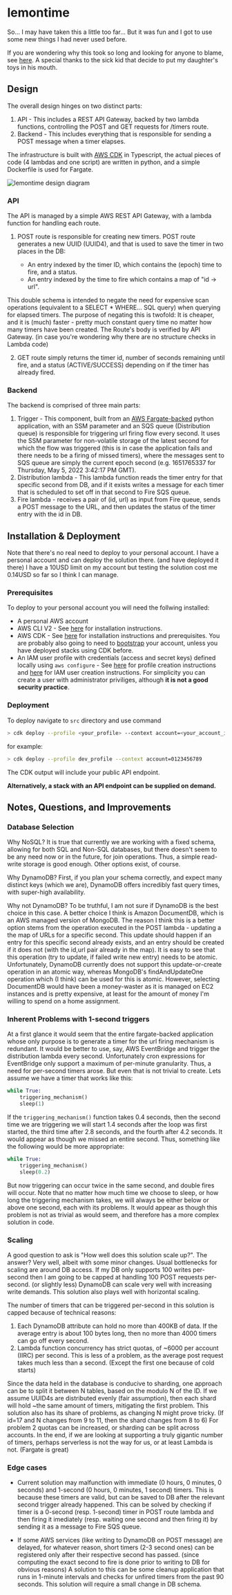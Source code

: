 # lemontime

So... I may have taken this a little too far... But it was fun and I got to use some new things I had never used before.

If you are wondering why this took so long and looking for anyone to blame, see [here](https://www.youtube.com/watch?v=2Xq2fZCs2oU). A special thanks to the sick kid that decide to put my daughter's toys in his mouth.

## Design

The overall design hinges on two distinct parts:

1. API - This includes a REST API Gateway, backed by two lambda functions, controlling the POST and GET requests for /timers route.
1. Backend - This includes everything that is responsible for sending a POST message when a timer elapses.

The infrastructure is built with [AWS CDK](https://aws.amazon.com/cdk/) in Typescript, the actual pieces of code (4 lambdas and one script) are written in python, and a simple Dockerfile is used for Fargate.

![lemontime design diagram](assets/lemontime_design.jpeg 'Design Diagram')

### API

The API is managed by a simple AWS REST API Gateway, with a lambda function for handling each route.

1. POST route is responsible for creating new timers. POST route generates a new UUID (UUID4), and that is used to save the timer in two places in the DB:

    - An entry indexed by the timer ID, which contains the (epoch) time to fire, and a status.
    - An entry indexed by the time to fire which contains a map of "id -> url".

This double schema is intended to negate the need for expensive scan operations (equivalent to a SELECT \* WHERE... SQL query) when querying for elapsed timers. The purpose of negating this is twofold: It is cheaper, and it is (much) faster - pretty much constant query time no matter how many timers have been created. The Route's body is verified by API Gateway. (in case you're wondering why there are no structure checks in Lambda code)

2. GET route simply returns the timer id, number of seconds remaining until fire, and a status (ACTIVE/SUCCESS) depending on if the timer has already fired.

### Backend

The backend is comprised of three main parts:

1. Trigger - This component, built from an [AWS Fargate-backed](https://aws.amazon.com/fargate/) python application, with an SSM parameter and an SQS queue (Distribution queue) is responsible for triggering url firing flow every second. It uses the SSM parameter for non-volatile storage of the latest second for which the flow was triggered (this is in case the application fails and there needs to be a firing of missed timers), where the messages sent to SQS queue are simply the current epoch second (e.g. 1651765337 for Thursday, May 5, 2022 3:42:17 PM GMT).
1. Distribution lambda - This lambda function reads the timer entry for that specific second from DB, and if it exists writes a message for each timer that is scheduled to set off in that second to Fire SQS queue.
1. Fire lambda - receives a pair of (id, url) as input from Fire queue, sends a POST message to the URL, and then updates the status of the timer entry with the id in DB.

## Installation & Deployment

Note that there's no real need to deploy to your personal account. I have a personal account and can deploy the solution there. (and have deployed it there) I have a 10USD limit on my account but testing the solution cost me 0.14USD so far so I think I can manage.

### Prerequisites

To deploy to your personal account you will need the follwing installed:

-   A personal AWS account
-   AWS CLI V2 - See [here](https://docs.aws.amazon.com/cli/latest/userguide/getting-started-install.html) for installation instructions.
-   AWS CDK - See [here](https://docs.aws.amazon.com/cdk/v2/guide/getting_started.html) for installation instructions and prerequisites. You are probably also going to need to [bootstrap](https://docs.aws.amazon.com/cdk/v2/guide/bootstrapping.html) your account, unless you have deployed stacks using CDK before.
-   An IAM user profile with credentials (access and secret keys) defined locally using `aws configure` - See [here](https://docs.aws.amazon.com/cli/latest/userguide/cli-configure-profiles.html) for profile creation instructions and [here](https://www.youtube.com/watch?v=vucdm8BWFu0) for IAM user creation instructions. For simplicity you can create a user with administrator priviliges, although **it is not a good security practice**.

### Deployment

To deploy navigate to `src` directory and use command

```bash
> cdk deploy --profile <your_profile> --context account=<your_account_id>
```

for example:

```bash
> cdk deploy --profile dev_profile --context account=0123456789
```

The CDK output will include your public API endpoint.

**Alternatively, a stack with an API endpoint can be supplied on demand.**

## Notes, Questions, and Improvements

### Database Selection

Why NoSQL? It is true that currently we are working with a fixed schema, allowing for both SQL and Non-SQL databases, but there doesn't seem to be any need now or in the future, for join operations. Thus, a simple read-write storage is good enough. Other options exist, of course.

Why DynamoDB? First, if you plan your schema correctly, and expect many distinct keys (which we are), DynamoDB offers incredibly fast query times, with super-high availability.

Why not DynamoDB? To be truthful, I am not sure if DynamoDB is the best choice in this case. A better choice I think is Amazon DocumentDB, which is an AWS managed version of MongoDB. The reason I think this is a better option stems from the operation executed in the POST lambda - updating a the map of URLs for a specific second. This update should happen if an entry for this specific second already exists, and an entry should be created if it does not (with the id,url pair already in the map). It is easy to see that this operation (try to update, if failed write new entry) needs to be atomic. Unfortunately, DynamoDB currently does not support this update-or-create operation in an atomic way, whereas MongoDB's findAndUpdateOne operation which (I think) can be used for this is atomic. However, selecting DocumentDB would have been a money-waster as it is managed on EC2 instances and is pretty expensive, at least for the amount of money I'm willing to spend on a home assignment.

### Inherent Problems with 1-second triggers

At a first glance it would seem that the entire fargate-backed application whose only purpose is to generate a timer for the url firing mechanism is redundant. It would be better to use, say, AWS EventBridge and trigger the distribution lambda every second. Unfortunately cron expressions for EventBridge only support a maximum of per-minute granularity. Thus, a need for per-second timers arose. But even that is not trivial to create. Lets assume we have a timer that works like this:

```python
while True:
    triggering_mechanism()
    sleep(1)
```

If the `triggering_mechanism()` function takes 0.4 seconds, then the second time we are triggering we will start 1.4 seconds after the loop was first started, the third time after 2.8 seconds, and the fourth after 4.2 seconds. It would appear as though we missed an entire second. Thus, something like the following would be more appropriate:

```python
while True:
    triggering_mechanism()
    sleep(0.2)
```

But now triggering can occur twice in the same second, and double fires will occur. Note that no matter how much time we choose to sleep, or how long the triggering mechanism takes, we will always be either below or above one second, each with its problems. It would appear as though this problem is not as trivial as would seem, and therefore has a more complex solution in code.

### Scaling

A good question to ask is "How well does this solution scale up?". The answer? Very well, albeit with some minor changes. Usual bottlenecks for scaling are around DB access. If my DB only supports 100 writes per-second then I am going to be capped at handling 100 POST requests per-second. (or slightly less) DynamoDB can scale very well with increasing write demands. This solution also plays well with horizontal scaling.

The number of timers that can be triggered per-second in this solution is capped because of technical reasons:

1. Each DynamoDB attribute can hold no more than 400KB of data. If the average entry is about 100 bytes long, then no more than 4000 timers can go off every second.
1. Lambda function concurrency has strict quotas, of ~6000 per account (IIRC) per second. This is less of a problem, as the average post request takes much less than a second. (Except the first one because of cold starts)

Since the data held in the database is conducive to sharding, one approach can be to split it between N tables, based on the modulo N of the ID. If we assume UUID4s are distributed evenly (fair assumption), then each shard will hold ~the same amount of timers, mitigating the first problem. This solution also has its share of problems, as changing N might prove tricky. (If id=17 and N changes from 9 to 11, then the shard changes from 8 to 6) For problem 2 quotas can be increased, or sharding can be split across accounts. In the end, if we are looking at supporting a truly gigantic number of timers, perhaps serverless is not the way for us, or at least Lambda is not. (Fargate is great)

### Edge cases

-   Current solution may malfunction with immediate (0 hours, 0 minutes, 0 seconds) and 1-second (0 hours, 0 minutes, 1 second) timers. This is because these timers are valid, but can be saved to DB after the relevant second trigger already happened. This can be solved by checking if timer is a 0-second (resp. 1-second) timer in POST route lambda and then firing it imediately (resp. waiting one second and then firing it) by sending it as a message to Fire SQS queue.

-   If some AWS services (like writing to DynamoDB on POST message) are delayed, for whatever reason, short timers (2-3 second ones) can be registered only after their respective second has passed. (since computing the exact second to fire is done prior to writing to DB for obvious reasons) A solution to this can be some cleanup application that runs in 1-minute intervals and checks for unfired timers from the past 90 seconds. This solution will require a small change in DB schema.
